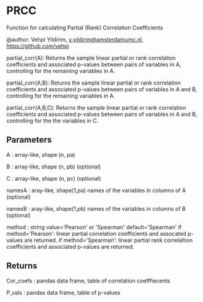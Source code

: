 # PRCC
Function for calculating Partial (Rank) Correlation Coefficients


@author: Vehpi Yildirim, v.yildirim@amsterdamumc.nl, https://github.com/vehpi

partial_corr(A): 
Returns the sample linear partial or rank correlation coefficients and associated p-values between pairs of variables in A, controlling 
for the remaining variables in A.

partial_corr(A,B): 
Returns the sample linear partial or rank correlation coefficients and associated p-values between pairs of variables in A and B, controlling 
for the remaining variables in A.

partial_corr(A,B,C): 
Returns the sample linear partial or rank correlation coefficients and associated p-values between pairs of variables in A and B, controlling 
for the the variables in C.

Parameters
----------
A : array-like, shape (n, pa)

B : array-like, shape (n, pb) (optional)

C : array-like, shape (n, pc) (optional)

namesA : aray-like, shape(1,pa) names of the variables in columns of A (optional)

namesB : aray-like, shape(1,pb) names of the variables in columns of B (optional)

method : string value='Pearson' or 'Spearman' default='Spearman'
	if method='Pearson': linear partial correlation coefficients and assocated p-values are returned.
	if method='Spearman': linear partial rank correlaltion coefficients and associated p-values are returned. 

Returns
-------
Cor_coefs : pandas data frame, table of correlation coefffiecents

P_vals : pandas data frame, table of p-values
